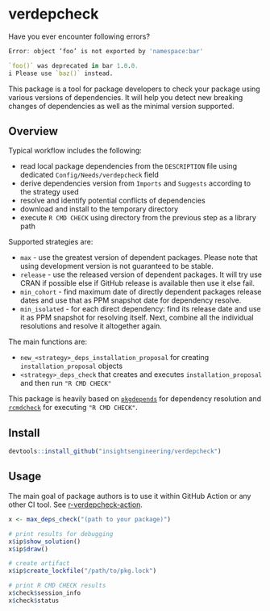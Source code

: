 # verdepcheck

Have you ever encounter following errors?

```r
Error: object ‘foo’ is not exported by 'namespace:bar'
```

```r
`foo()` was deprecated in bar 1.0.0.
i Please use `baz()` instead.
```

This package is a tool for package developers to check your package using various versions of dependencies. It will help you detect new breaking changes of dependencies as well as the minimal version supported.

## Overview

Typical workflow includes the following:

- read local package dependencies from the `DESCRIPTION` file using dedicated `Config/Needs/verdepcheck` field
- derive dependencies version from `Imports` and `Suggests` according to the strategy used
- resolve and identify potential conflicts of dependencies
- download and install to the temporary directory
- execute `R CMD CHECK` using directory from the previous step as a library path

Supported strategies are:

- `max` - use the greatest version of dependent packages. Please note that using development version is not guaranteed to be stable.
- `release` - use the released version of dependent packages. It will try use CRAN if possible else if GitHub release is available then use it else fail.
- `min_cohort` - find maximum date of directly dependent packages release dates and use that as PPM snapshot date for dependency resolve.
- `min_isolated` - for each direct dependency: find its release date and use it as PPM snapshot for resolving itself. Next, combine all the individual resolutions and resolve it altogether again.

The main functions are:

- `new_<strategy>_deps_installation_proposal` for creating `installation_proposal` objects
- `<strategy>_deps_check` that creates and executes `installation_proposal` and then run `"R CMD CHECK"`

This package is heavily based on [`pkgdepends`](https://r-lib.github.io/pkgdepends/) for dependency resolution and [`rcmdcheck`](https://r-lib.github.io/rcmdcheck/) for executing `"R CMD CHECK"`.

## Install

```r
devtools::install_github("insightsengineering/verdepcheck")
```

## Usage

The main goal of package authors is to use it within GitHub Action or any other CI tool. See [r-verdepcheck-action](https://github.com/insightsengineering/r-verdepcheck-action).

```r
x <- max_deps_check("(path to your package)")

# print results for debugging
x$ip$show_solution()
x$ip$draw()

# create artifact
x$ip$create_lockfile("/path/to/pkg.lock")

# print R CMD CHECK results
x$check$session_info
x$check$status
```
